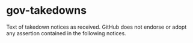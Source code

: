 # gov-takedowns
Text of takedown notices as received. GitHub does not endorse or adopt any assertion contained in the following notices.
